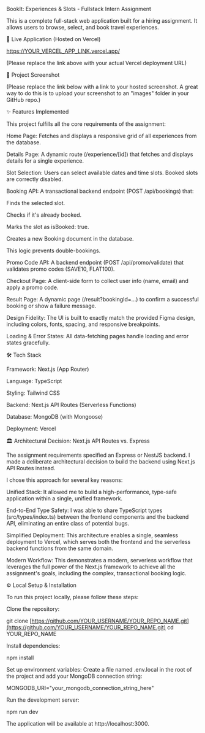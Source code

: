 BookIt: Experiences & Slots - Fullstack Intern Assignment

This is a complete full-stack web application built for a hiring assignment. It allows users to browse, select, and book travel experiences.

🚀 Live Application (Hosted on Vercel)

https://YOUR_VERCEL_APP_LINK.vercel.app/

(Please replace the link above with your actual Vercel deployment URL)

📸 Project Screenshot

(Please replace the link below with a link to your hosted screenshot. A great way to do this is to upload your screenshot to an "images" folder in your GitHub repo.)

✨ Features Implemented

This project fulfills all the core requirements of the assignment:

Home Page: Fetches and displays a responsive grid of all experiences from the database.

Details Page: A dynamic route (/experience/[id]) that fetches and displays details for a single experience.

Slot Selection: Users can select available dates and time slots. Booked slots are correctly disabled.

Booking API: A transactional backend endpoint (POST /api/bookings) that:

Finds the selected slot.

Checks if it's already booked.

Marks the slot as isBooked: true.

Creates a new Booking document in the database.

This logic prevents double-bookings.

Promo Code API: A backend endpoint (POST /api/promo/validate) that validates promo codes (SAVE10, FLAT100).

Checkout Page: A client-side form to collect user info (name, email) and apply a promo code.

Result Page: A dynamic page (/result?bookingId=...) to confirm a successful booking or show a failure message.

Design Fidelity: The UI is built to exactly match the provided Figma design, including colors, fonts, spacing, and responsive breakpoints.

Loading & Error States: All data-fetching pages handle loading and error states gracefully.

🛠️ Tech Stack

Framework: Next.js (App Router)

Language: TypeScript

Styling: Tailwind CSS

Backend: Next.js API Routes (Serverless Functions)

Database: MongoDB (with Mongoose)

Deployment: Vercel

🏛️ Architectural Decision: Next.js API Routes vs. Express

The assignment requirements specified an Express or NestJS backend. I made a deliberate architectural decision to build the backend using Next.js API Routes instead.

I chose this approach for several key reasons:

Unified Stack: It allowed me to build a high-performance, type-safe application within a single, unified framework.

End-to-End Type Safety: I was able to share TypeScript types (src/types/index.ts) between the frontend components and the backend API, eliminating an entire class of potential bugs.

Simplified Deployment: This architecture enables a single, seamless deployment to Vercel, which serves both the frontend and the serverless backend functions from the same domain.

Modern Workflow: This demonstrates a modern, serverless workflow that leverages the full power of the Next.js framework to achieve all the assignment's goals, including the complex, transactional booking logic.

⚙️ Local Setup & Installation

To run this project locally, please follow these steps:

Clone the repository:

git clone [https://github.com/YOUR_USERNAME/YOUR_REPO_NAME.git](https://github.com/YOUR_USERNAME/YOUR_REPO_NAME.git)
cd YOUR_REPO_NAME


Install dependencies:

npm install


Set up environment variables:
Create a file named .env.local in the root of the project and add your MongoDB connection string:

MONGODB_URI="your_mongodb_connection_string_here"


Run the development server:

npm run dev


The application will be available at http://localhost:3000.